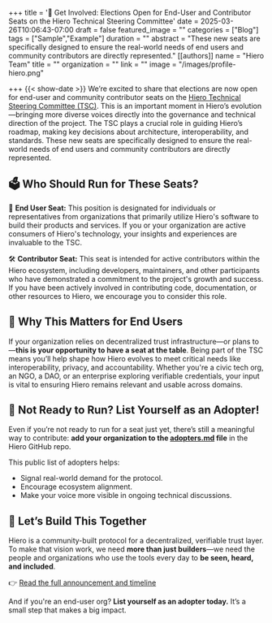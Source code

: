 +++
title = '📢 Get Involved: Elections Open for End-User and Contributor Seats on the Hiero Technical Steering Committee'
date = 2025-03-26T10:06:43-07:00
draft = false
featured_image = ""
categories = ["Blog"]
tags = ["Sample","Example"]
duration = ""
abstract = "These new seats are specifically designed to ensure the real-world needs of end users and community contributors are directly represented."
[[authors]]
name = "Hiero Team"
title = ""
organization = ""
link = ""
image = "/images/profile-hiero.png"

+++
{{< show-date >}} We’re excited to share that elections are now open for end-user and community contributor seats on the [Hiero Technical Steering Committee (TSC)](https://www.lfdecentralizedtrust.org/blog/announcing-the-upcoming-elections-for-end-user-and-community-seats-on-the-hiero-technical-steering-committee-tsc). This is an important moment in Hiero’s evolution—bringing more diverse voices directly into the governance and technical direction of the project.
The TSC plays a crucial role in guiding Hiero’s roadmap, making key decisions about architecture, interoperability, and standards. These new seats are specifically designed to ensure the real-world needs of end users and community contributors are directly represented.

## 🗳️  Who Should Run for These Seats?
🧩 **End User Seat:** This position is designated for individuals or representatives from organizations that primarily utilize Hiero's software to build their products and services. If you or your organization are active consumers of Hiero's technology, your insights and experiences are invaluable to the TSC.


🛠️ **Contributor Seat:** This seat is intended for active contributors within the Hiero ecosystem, including developers, maintainers, and other participants who have demonstrated a commitment to the project's growth and success. If you have been actively involved in contributing code, documentation, or other resources to Hiero, we encourage you to consider this role.

## 👥 Why This Matters for End Users

If your organization relies on decentralized trust infrastructure—or plans to—**this is your opportunity to have a seat at the table**. Being part of the TSC means you’ll help shape how Hiero evolves to meet critical needs like interoperability, privacy, and accountability.
Whether you're a civic tech org, an NGO, a DAO, or an enterprise exploring verifiable credentials, your input is vital to ensuring Hiero remains relevant and usable across domains.


## 📌 Not Ready to Run? List Yourself as an Adopter!
Even if you’re not ready to run for a seat just yet, there’s still a meaningful way to contribute: **add your organization to the [adopters.md](https://github.com/hiero-identity/hiero/blob/main/adopters.md) file** in the Hiero GitHub repo.

This public list of adopters helps:
- Signal real-world demand for the protocol.
- Encourage ecosystem alignment.
- Make your voice more visible in ongoing technical discussions.

## 🚀 Let’s Build This Together

Hiero is a community-built protocol for a decentralized, verifiable trust layer. To make that vision work, we need **more than just builders**—we need the people and organizations who use the tools every day to **be seen, heard, and included**.

👉 [Read the full announcement and timeline](https://www.lfdecentralizedtrust.org/blog/announcing-the-upcoming-elections-for-end-user-and-community-seats-on-the-hiero-technical-steering-committee-tsc)

And if you're an end-user org? **List yourself as an adopter today.** It’s a small step that makes a big impact.